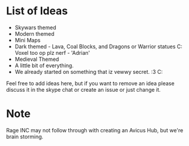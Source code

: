List of Ideas
=========
* Skywars themed
* Modern themed
* Mini Maps
* Dark themed - Lava, Coal Blocks, and Dragons or Warrior statues C: Voxel too op plz nerf - 'Adrian' 
* Medieval Themed
* A little bit of everything.
* We already started on something that iz vewwy secret. :3 C:


Feel free to add ideas here, but if you want to remove an idea please discuss it in the skype chat or create an issue or just change it.

Note
=========
Rage INC may not follow through with creating an Avicus Hub, but we're brain storming.
